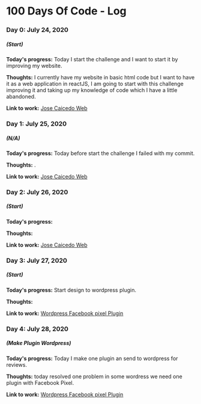 # 100 Days Of Code - Log

### Day 0: July 24, 2020
##### (Start)	

**Today's progress:** Today I start the challenge and I want to start it by improving my website.

**Thoughts:** I currently have my website in basic html code but I want to have it as a web application in reactJS, I am going to start with this challenge improving it and taking up my knowledge of code which I have a little abandoned.

**Link to work:** [Jose Caicedo Web](https://josecaicedo.co/)

### Day 1: July 25, 2020
##### (N/A)	

**Today's progress:** Today before start the challenge I failed with my commit.

**Thoughts:** .

**Link to work:** [Jose Caicedo Web](https://josecaicedo.co/)

### Day 2: July 26, 2020
##### (Start)	

**Today's progress:** 

**Thoughts:** 

**Link to work:** [Jose Caicedo Web](https://josecaicedo.co/)

### Day 3: July 27, 2020
##### (Start)	

**Today's progress:** Start design to wordpress plugin.

**Thoughts:** 

**Link to work:** [Wordpress Facebook pixel Plugin](https://github.com/sj-social-media/addons-for-pixel/releases/tag/latest)

### Day 4: July 28, 2020
##### (Make Plugin Wordpress)	

**Today's progress:** Today I make one plugin an send to wordpress for reviews.

**Thoughts:** today resolved one problem in some wordress we need one plugin with Facebook Pixel.

**Link to work:** [Wordpress Facebook pixel Plugin](https://github.com/sj-social-media/addons-for-pixel/releases/tag/latest)
